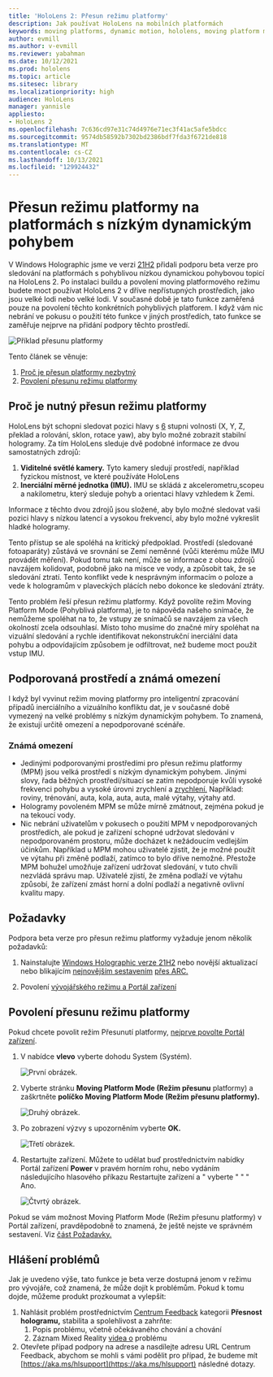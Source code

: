 ```yaml
---
title: 'HoloLens 2: Přesun režimu platformy'
description: Jak používat HoloLens na mobilních platformách
keywords: moving platforms, dynamic motion, hololens, moving platform mode
author: evmill
ms.author: v-evmill
ms.reviewer: yabahman
ms.date: 10/12/2021
ms.prod: hololens
ms.topic: article
ms.sitesec: library
ms.localizationpriority: high
audience: HoloLens
manager: yannisle
appliesto:
- HoloLens 2
ms.openlocfilehash: 7c636cd97e31c74d4976e71ec3f41ac5afe5bdcc
ms.sourcegitcommit: 9574db58592b7302bd2386bdf7fda3f6721de818
ms.translationtype: MT
ms.contentlocale: cs-CZ
ms.lasthandoff: 10/13/2021
ms.locfileid: "129924432"
---
```

# <a name="moving-platform-mode-on-low-dynamic-motion-moving-platforms"></a>Přesun režimu platformy na platformách s nízkým dynamickým pohybem

V Windows Holographic jsme ve verzi [21H2](hololens-release-notes.md#windows-holographic-version-21h2) přidali podporu beta verze pro sledování na platformách s pohyblivou nízkou dynamickou pohybovou topicí na HoloLens 2. Po instalaci buildu a povolení moving platformového režimu budete moct používat HoloLens 2 v dříve nepřístupných prostředích, jako jsou velké lodi nebo velké lodi. V současné době je tato funkce zaměřená pouze na povolení těchto konkrétních pohyblivých platforem. I když vám nic nebrání ve pokusu o použití této funkce v jiných prostředích, tato funkce se zaměřuje nejprve na přidání podpory těchto prostředí.

![Příklad přesunu platformy](./images/mpm-compare.gif)

Tento článek se věnuje:

1. [Proč je přesun platformy nezbytný](#why-moving-platform-mode-is-necessary)
1. [Povolení přesunu režimu platformy](#enabling-moving-platform-mode)

## <a name="why-moving-platform-mode-is-necessary"></a>Proč je nutný přesun režimu platformy

HoloLens být schopni sledovat pozici hlavy s [6](https://en.wikipedia.org/wiki/Six_degrees_of_freedom) stupni volnosti (X, Y, Z, překlad a rolování, sklon, rotace yaw), aby bylo možné zobrazit stabilní hologramy. Za tím HoloLens sleduje dvě podobné informace ze dvou samostatných zdrojů:

1. **Viditelné světlé kamery.** Tyto kamery sledují prostředí, například fyzickou místnost, ve které používáte HoloLens
1. **Inerciální měrné jednotka (IMU).** IMU se skládá z akcelerometru,scopeu a nakilometru, který sleduje pohyb a orientaci hlavy vzhledem k Zemi.

Informace z těchto dvou zdrojů jsou složené, aby bylo možné sledovat vaši pozici hlavy s nízkou latencí a vysokou frekvencí, aby bylo možné vykreslit hladké hologramy.

Tento přístup se ale spoléhá na kritický předpoklad. Prostředí (sledované fotoaparáty) zůstává ve srovnání se Zemí neměnné (vůči kterému může IMU provádět měření). Pokud tomu tak není, může se informace z obou zdrojů navzájem kolidovat, podobně jako na misce ve vody, a způsobit tak, že se sledování ztratí. Tento konflikt vede k nesprávným informacím o poloze a vede k hologramům v plaveckých plácích nebo dokonce ke sledování ztráty.

Tento problém řeší přesun režimu platformy. Když povolíte režim Moving Platform Mode (Pohyblivá platforma), je to nápověda našeho snímače, že nemůžeme spoléhat na to, že vstupy ze snímačů se navzájem za všech okolností zcela odsouhlasí. Místo toho musíme do značné míry spoléhat na vizuální sledování a rychle identifikovat nekonstrukční inerciální data pohybu a odpovídajícím způsobem je odfiltrovat, než budeme moct použít vstup IMU.

## <a name="supported-environments-and-known-limitations"></a>Podporovaná prostředí a známá omezení

I když byl vyvinut režim moving platformy pro inteligentní zpracování případů inerciálního a vizuálního konfliktu dat, je v současné době vymezený na velké problémy s nízkým dynamickým pohybem. To znamená, že existují určitě omezení a nepodporované scénáře.

### <a name="known-limitations"></a>Známá omezení

- Jedinými podporovanými prostředími pro přesun režimu platformy (MPM) jsou velká prostředí s nízkým dynamickým pohybem. Jinými slovy, řada běžných prostředí/situací se zatím nepodporuje kvůli vysoké frekvenci pohybu a vysoké úrovni zrychlení a [zrychlení.](https://en.wikipedia.org/wiki/Jerk_(physics))  Například: roviny, trénování, auta, kola, auta, auta, malé výtahy, výtahy atd.
- Hologramy povoleném MPM se může mírně zmátnout, zejména pokud je na tekoucí vody.
- Nic nebrání uživatelům v pokusech o použití MPM v nepodporovaných prostředích, ale pokud je zařízení schopné udržovat sledování v nepodporovaném prostoru, může docházet k nežádoucím vedlejším účinkům. Například u MPM mohou uživatelé zjistit, že je možné použít ve výtahu při změně podlaží, zatímco to bylo dříve nemožné. Přestože MPM bohužel umožňuje zařízení udržovat sledování, v tuto chvíli nezvládá správu map. Uživatelé zjistí, že změna podlaží ve výtahu způsobí, že zařízení zmást horní a dolní podlaží a negativně ovlivní kvalitu mapy.

## <a name="prerequisites"></a>Požadavky

Podpora beta verze pro přesun režimu platformy vyžaduje jenom několik požadavků:

1. Nainstalujte [Windows Holographic verze 21H2](hololens-release-notes.md#windows-holographic-version-21h2) nebo novější aktualizací nebo blikajícím [nejnovějším sestavením](https://aka.ms/hololens2download) [přes ARC.](hololens-recovery.md#clean-reflash-the-device)

2. Povolení [vývojářského režimu a Portál zařízení](/mixed-reality/develop/platform-capabilities-and-apis/using-the-windows-device-portal)

## <a name="enabling-moving-platform-mode"></a>Povolení přesunu režimu platformy

Pokud chcete povolit režim Přesunutí platformy, [nejprve povolte Portál zařízení](/windows/mixed-reality/develop/platform-capabilities-and-apis/using-the-windows-device-portal).

1. V nabídce **vlevo** vyberte dohodu System (Systém).

   ![První obrázek.](.\images\mpm-01.png)

2. Vyberte stránku **Moving Platform Mode (Režim přesunu** platformy) a zaškrtněte **políčko Moving Platform Mode (Režim přesunu platformy).**

    ![Druhý obrázek.](.\images\mpm-02.png)

3. Po zobrazení výzvy s upozorněním vyberte **OK.**

   ![Třetí obrázek.](.\images\mpm-03.png)

4. Restartujte zařízení. Můžete to udělat buď prostřednictvím nabídky Portál zařízení **Power** v pravém horním rohu, nebo vydáním následujícího hlasového příkazu Restartujte zařízení a &quot; vyberte &quot; &quot; &quot; Ano.

   ![Čtvrtý obrázek.](.\images\mpm-04.png)

Pokud se vám možnost Moving Platform Mode (Režim přesunu platformy) v Portál zařízení, pravděpodobně to znamená, že ještě nejste ve správném sestavení. Viz [část Požadavky.](#prerequisites)

## <a name="reporting-issues"></a>Hlášení problémů

Jak je uvedeno výše, tato funkce je beta verze dostupná jenom v režimu pro vývojáře, což znamená, že může dojít k problémům. Pokud k tomu dojde, můžeme produkt prozkoumat a vylepšit:

1. Nahlásit problém prostřednictvím [Centrum Feedback](hololens-feedback.md) kategorii **Přesnost hologramu,** stabilita a spolehlivost a zahrňte:
    1. Popis problému, včetně očekávaného chování a chování
    1. Záznam Mixed Reality [videa o](holographic-photos-and-videos.md#capture-a-mixed-reality-video) problému
2.  Otevřete případ podpory na adrese a nasdílejte adresu URL Centrum Feedback, abychom se mohli s vámi podělit pro případ, že budeme mít [https://aka.ms/hlsupport](https://aka.ms/hlsupport) následné dotazy.